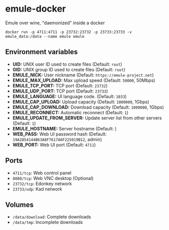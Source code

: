 # emule-docker
Emule over wine, "daemonized" inside a docker

`docker run -p 4711:4711 -p 23732:23732 -p 23733:23733 -v emule_data:/data --name emule emule`

## Environment variables

- **UID:** UNIX user ID used to create files (Default: `root`)
- **GID:** UNIX group ID used to create files (Default: `root`)
- **EMULE_NICK:** User nickname (Default: `https://emule-project.net`)
- **EMULE_MAX_UPLOAD:** Max upload speed (Default: `50000`, 50Mbps)
- **EMULE_TCP_PORT:** TCP port (Default: `23732`)
- **EMULE_UDP_PORT:** TCP port (Default: `23733`)
- **EMULE_LANGUAGE:** UI language code. (Default: `1033`)
- **EMULE_CAP_UPLOAD:** Upload capacity (Default: `1000000`, 1Gbps)
- **EMULE_CAP_DOWNLOAD:** Download capacity (Default: `1000000`, 1Gbps)
- **EMULE_RECONNECT:** Automatic reconnect (Default: `1`)
- **EMULE_UPDATE_FROM_SERVER:** Update server list from other servers (Default: `1`)
- **EMULE_HOSTNAME:** Server hostname (Default: )
- **WEB_PASS:** Web UI password hash (Default: `19A2854144B63A8F7617A6F225019B12`, admin)
- **WEB_PORT:** Web UI port (Default: `4711`)

## Ports

- `4711/tcp`: Web control panel
- `8080/tcp`: Web VNC desktop (Optional)
- `23732/tcp`: Edonkey network
- `23733/udp`: Kad network

## Volumes

- `/data/download`: Complete downloads
- `/data/tmp`: Incomplete downloads
